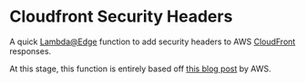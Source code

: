 # Cloudfront Security Headers

A quick [Lambda@Edge](https://aws.amazon.com/lambda/edge/) function to add security headers to AWS [CloudFront](https://aws.amazon.com/cloudfront/) responses.

At this stage, this function is entirely based off [this blog post](https://aws.amazon.com/blogs/networking-and-content-delivery/adding-http-security-headers-using-lambdaedge-and-amazon-cloudfront/) by AWS.
